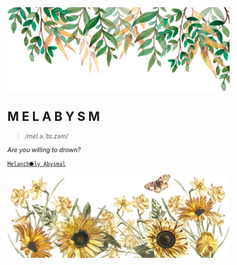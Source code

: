 <img src="head@2x.png" align="center" />

# M E L A B Y S M 

> _/mel.ə.'bɪ.zəm/_

_Are you willing to drown?_

[`Melanch⭓ly Abysmal`](https://melabysm.github.io/melabysm.html)

<img src="footer.png" align="center" />
